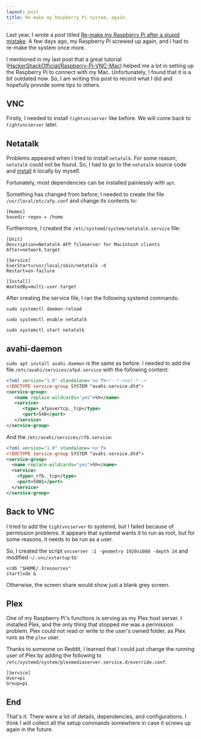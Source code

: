 ```yaml
---
layout: post
title: Re-make my Raspberry Pi system, again.
---
```


Last year, I wrote a post titled [Re-make my Raspberry Pi after a stupid mistake](https://ccqpein.me/Re-make-my-Raspberry-Pi-after-a-stupid-mistake/). A few days ago, my Raspberry Pi screwed up again, and I had to re-make the system once more.

I mentioned in my last post that a great tutorial ([HackerShackOfficial/Raspberry-Pi-VNC-Mac](https://github.com/HackerShackOfficial/Raspberry-Pi-VNC-Mac)) helped me a lot in setting up the Raspberry Pi to connect with my Mac. Unfortunately, I found that it is a bit outdated now. So, I am writing this post to record what I did and hopefully provide some tips to others.

## VNC ##

Firstly, I needed to install `tightvncserver` like before. We will come back to `tightvncserver` later.

## Netatalk ##

Problems appeared when I tried to install `netatalk`. For some reason, `netatalk` could not be found. So, I had to go to the `netatalk` source code and [install](https://github.com/Netatalk/netatalk/blob/main/INSTALL.md) it locally by myself.

Fortunately, most dependencies can be installed painlessly with `apt`.

Something has changed from before; I needed to create the file `/usr/local/etc/afp.conf` and change its contents to:

```
[Homes]
basedir regex = /home
```

Furthermore, I created the `/etc/systemd/system/netatalk.service` file:

```int
[Unit]
Description=Netatalk AFP fileserver for Macintosh clients
After=network.target

[Service]
ExecStart=/usr/local/sbin/netatalk -d
Restart=on-failure

[Install]
WantedBy=multi-user.target
```

After creating the service file, I ran the following systemd commands:

```
sudo systemctl daemon-reload

sudo systemctl enable netatalk

sudo systemctl start netatalk
```

## avahi-daemon ##

`sudo apt install avahi-daemon` is the same as before. I needed to add the file `/etc/avahi/services/afpd.service` with the following content:

```xml
<?xml version="1.0" standalone='no'?><!--*-nxml-*-->
<!DOCTYPE service-group SYSTEM "avahi-service.dtd">
<service-group>
   <name replace-wildcards="yes">%h</name>
   <service>
      <type>_afpovertcp._tcp</type>
      <port>548</port>
   </service>
</service-group>
```

And the `/etc/avahi/services/rfb.service`:

```xml
<?xml version="1.0" standalone='no'?>
<!DOCTYPE service-group SYSTEM "avahi-service.dtd">
<service-group>
  <name replace-wildcards="yes">%h</name>
  <service>
    <type>_rfb._tcp</type>
    <port>5901</port>
  </service>
</service-group>
```

## Back to VNC ##

I tried to add the `tightvncserver` to systemd, but I failed because of permission problems. It appears that systemd wants it to run as root, but for some reasons, it needs to be run as a user.

So, I created the script `vncserver :1 -geometry 1920x1080 -depth 24` and modified `~/.vnc/xstartup` to:

```
xrdb "$HOME/.Xresources"
startlxde &
```

Otherwise, the screen share would show just a blank grey screen.

## Plex ##

One of my Raspberry Pi's functions is serving as my Plex host server. I installed Plex, and the only thing that stopped me was a permission problem. Plex could not read or write to the user's owned folder, as Plex runs as the `plex` user.

Thanks to someone on Reddit, I learned that I could just change the running user of Plex by adding the following to `/etc/systemd/system/plexmediaserver.service.d/override.conf`:

```int
[Service]
User=pi
Group=pi
```

## End ##

That's it. There were a lot of details, dependencies, and configurations. I think I will collect all the setup commands somewhere in case it screws up again in the future.
